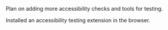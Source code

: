 Plan on adding more accessibility checks and tools for testing.

Installed an accessibility testing extension in the browser.